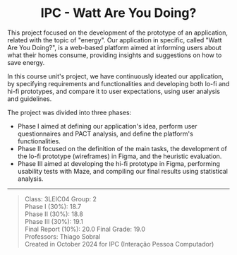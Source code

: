 <h1 align="center">IPC - Watt Are You Doing?</h1>

This project focused on the development of the prototype of an application, related with the topic of "energy". Our application in specific, called "Watt Are You Doing?", is a web-based platform aimed at informing users about what their homes consume, providing insights and suggestions on how to save energy. 

In this course unit's project, we have continuously ideated our application, by specifying requirements and functionalities and developing both lo-fi and hi-fi prototypes, and compare it to user expectations, using user analysis and guidelines.

The project was divided into three phases:
- Phase I aimed at defining our application's idea, perform user questionnaires and PACT analysis, and define the platform's functionalities.
- Phase II focused on the definition of the main tasks, the development of the lo-fi prototype (wireframes) in Figma, and the heuristic evaluation.
- Phase III aimed at developing the hi-fi prototype in Figma, performing usability tests with Maze, and compiling our final results using statistical analysis.

---

> Class: 3LEIC04 Group: 2  
> Phase I (30%): 18.7  
> Phase II (30%): 18.8  
> Phase III (30%): 19.1  
> Final Report (10%): 20.0
> Final Grade: 19.0  
> Professors: Thiago Sobral  
> Created in October 2024 for IPC (Interação Pessoa Computador)  